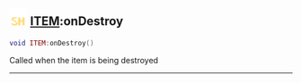 ## <img src="../../.gitbook/assets/shared.png" width="32" height="32" /> [ITEM](../item/README.md):onDestroy

```lua
void ITEM:onDestroy()
```

Called when the item is being destroyed<br>


--------